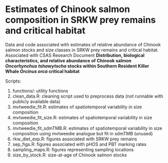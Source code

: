 # Estimates of Chinook salmon composition in SRKW prey remains and critical habitat

Data and code associated with estimates of relative abundance of Chinook salmon stocks and size classes in SRKW prey remains and critical habitat. Associated with CSAS Research Document **Distribution, biological characteristics, and relative abundance of Chinook salmon *Oncorhynchus tshawytscha* stocks within Southern Resident Killer Whale *Orcinus orca* critical habitat**

Scripts:
1) functions/: utility functions
2) clean_data.R: cleaning script used to preprocess data (not runnable with publicly available data) 
2) mvtweedie_fit.R: estimates of spatiotemporal variability in size composition
3) mvtweedie_fit_size.R: estimates of spatiotemporal variability in size composition
4) mvtweedie_fit_sdmTMB.R: estimates of spatiotemporal variability in size composition using mvtweedie analogue but fit in sdmTMB (unused)
5) rkw_diet_exp.R: figures associated with SRKW prey remains
6) sep_figs.R: figures associated with pHOS and PBT marking rates
7) sampling_maps.R: figures representing sampling locations
8) size_by_stock.R: size-at-age of Chinook salmon stocks
